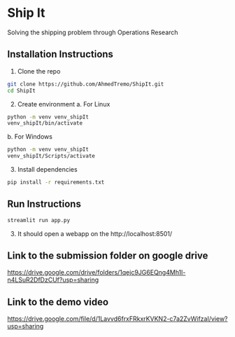 # Ship It
Solving the shipping problem through Operations Research

## Installation Instructions
1. Clone the repo
```bash
git clone https://github.com/AhmedTremo/ShipIt.git
cd ShipIt
```
2. Create environment
a. For Linux
```bash
python -m venv venv_shipIt
venv_shipIt/bin/activate
```
b. For Windows
```bash
python -m venv venv_shipIt
venv_shipIt/Scripts/activate
```
3. Install dependencies
```bash
pip install -r requirements.txt
```

## Run Instructions
```bash
streamlit run app.py
```

3. It should open a webapp on the http://localhost:8501/

## Link to the submission folder on google drive

https://drive.google.com/drive/folders/1qejc9JG6EQng4Mh1l-n4LSuR2DfDzCUf?usp=sharing

## Link to the demo video 
https://drive.google.com/file/d/1Lavvd6frxFRkxrKVKN2-c7a2ZvWifzaI/view?usp=sharing
